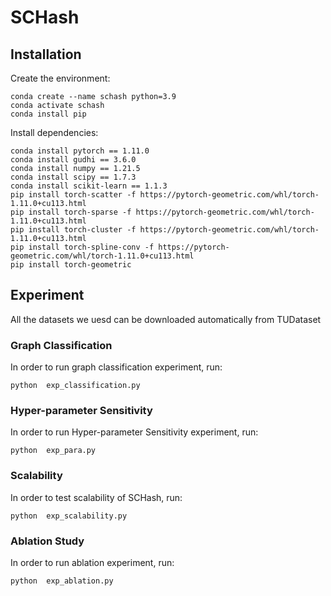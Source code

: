 # SCHash

## Installation

Create the environment:
```shell
conda create --name schash python=3.9
conda activate schash
conda install pip 
```

Install dependencies:
```shell
conda install pytorch == 1.11.0
conda install gudhi == 3.6.0
conda install numpy == 1.21.5 
conda install scipy == 1.7.3
conda install scikit-learn == 1.1.3
pip install torch-scatter -f https://pytorch-geometric.com/whl/torch-1.11.0+cu113.html
pip install torch-sparse -f https://pytorch-geometric.com/whl/torch-1.11.0+cu113.html
pip install torch-cluster -f https://pytorch-geometric.com/whl/torch-1.11.0+cu113.html
pip install torch-spline-conv -f https://pytorch-geometric.com/whl/torch-1.11.0+cu113.html
pip install torch-geometric

```

## Experiment
All the datasets we uesd can be downloaded automatically from TUDataset
### Graph Classification
In order to run graph classification experiment, run:
```shell
python  exp_classification.py
```

### Hyper-parameter Sensitivity
In order to run Hyper-parameter Sensitivity experiment, run:
```shell
python  exp_para.py
```

### Scalability
In order to test scalability of SCHash, run:
```shell
python  exp_scalability.py
```

### Ablation Study
In order to run ablation experiment, run:
```shell
python  exp_ablation.py
```






